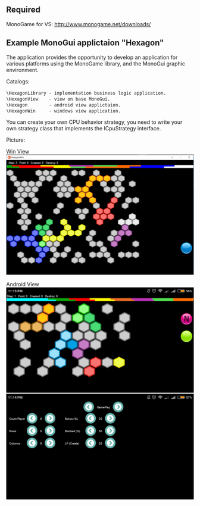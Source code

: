 Required
---------------------
MonoGame for VS: http://www.monogame.net/downloads/

Example MonoGui applictaion "Hexagon"
---------------------

The application provides the opportunity to develop an application for various platforms using the MonoGame library, and the MonoGui graphic environment.

Catalogs:
	
    \HexagonLibrary - implementation business logic application.
    \HexagonView    - view on base MonoGui.
    \Hexagon        - android view applictaion.
    \HexagonWin     - windows view application.
    
You can create your own CPU behavior strategy, you need to write your own strategy class that implements the ICpuStrategy interface.
    
Picture:

Win View
![Example](https://github.com/JingoC/resources_files/blob/master/hexagon_win.png)

Android View
![Example](https://github.com/JingoC/resources_files/blob/master/hexagon_android.png)
![Example](https://github.com/JingoC/resources_files/blob/master/hexagon_android_menu.png)
